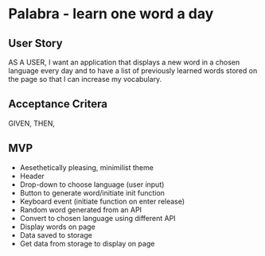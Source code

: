 # Palabra - learn one word a day

## User Story
AS A USER, I want an application that displays a new word in a chosen language every day and to have a list of previously learned words stored on the page so that I can increase my vocabulary.

## Acceptance Critera
GIVEN, 
THEN, 

## MVP
- Aesethetically pleasing, minimilist theme
- Header
- Drop-down to choose language (user input)
- Button to generate word/initiate init function
- Keyboard event (initiate function on enter release)
- Random word generated from an API
- Convert to chosen language using different API
- Display words on page
- Data saved to storage 
- Get data from storage to display on page 